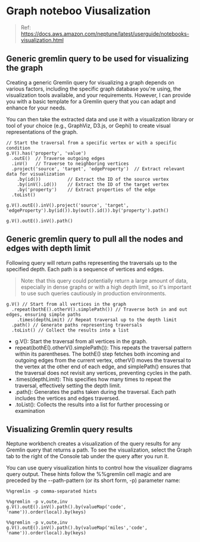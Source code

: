 # Graph noteboo  Viusalization

>Ref: https://docs.aws.amazon.com/neptune/latest/userguide/notebooks-visualization.html

## Generic gremlin query to be used for visualizing the graph
Creating a generic Gremlin query for visualizing a graph depends on various factors, including the specific graph database you're using, 
the visualization tools available, and your requirements. However, I can provide you with a basic template for a Gremlin query that you can 
adapt and enhance for your needs.

You can then take the extracted data and use it with a visualization library or tool of your choice (e.g., GraphViz, D3.js, or Gephi) to 
create visual representations of the graph.

```gremlin
// Start the traversal from a specific vertex or with a specific condition
g.V().has('property', 'value')
  .outE()  // Traverse outgoing edges
  .inV()   // Traverse to neighboring vertices
  .project('source', 'target', 'edgeProperty')  // Extract relevant data for visualization
    .by(id())          // Extract the ID of the source vertex
    .by(inV().id())    // Extract the ID of the target vertex
    .by('property')    // Extract properties of the edge
  .toList()
```

```gremlin
g.V().outE().inV().project('source', 'target', 'edgeProperty').by(id()).by(out().id()).by('property').path()

g.V().outE().inV().path()
```

## Generic gremlin query to pull all the nodes and edges with  depth limit
Following query will return paths representing the traversals up to the specified depth. Each path is a sequence of
vertices and edges. 
>Note: that this query could potentially return a large amount of data, especially in dense
> graphs or with a high depth limit, so it's important to use such queries cautiously in production environments.

```gremlin
g.V() // Start from all vertices in the graph
  .repeat(bothE().otherV().simplePath()) // Traverse both in and out edges, ensuring simple paths
    .times(depthLimit) // Repeat traversal up to the depth limit
  .path() // Generate paths representing traversals
  .toList() // Collect the results into a list
```
* g.V(): Start the traversal from all vertices in the graph.
* repeat(bothE().otherV().simplePath()): This repeats the traversal pattern within its parentheses. The bothE() step
  fetches both incoming and outgoing edges from the current vertex, otherV() moves the traversal to the vertex at the
  other end of each edge, and simplePath() ensures that the traversal does not revisit any vertices, preventing cycles
  in the path.
* .times(depthLimit): This specifies how many times to repeat the traversal, effectively setting the depth limit.
* .path(): Generates the paths taken during the traversal. Each path includes the vertices and edges traversed.
* .toList(): Collects the results into a list for further processing or examination


## Visualizing Gremlin query results

Neptune workbench creates a visualization of the query results for any Gremlin query that returns a path. To see the visualization, 
select the Graph tab to the right of the Console tab under the query after you run it.

You can use query visualization hints to control how the visualizer diagrams query output. These hints follow the %%gremlin cell magic 
and are preceded by the --path-pattern (or its short form, -p) parameter name:

```gremlin
%%gremlin -p comma-separated hints
```

```gremlin
%%gremlin -p v,oute,inv
g.V().outE().inV().path().by(valueMap('code', 'name')).order(local).by(keys)

%%gremlin -p v,oute,inv
g.V().outE().inV().path().by(valueMap('miles','code', 'name')).order(local).by(keys)

```